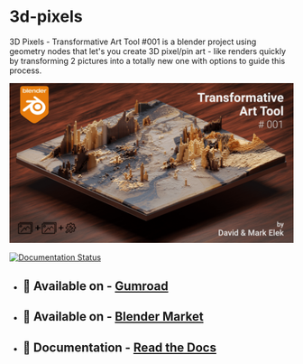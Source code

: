 # 3d-pixels
3D Pixels - Transformative Art Tool #001 
is a blender project using geometry nodes that let's you create 3D pixel/pin art - like renders quickly by transforming 2 pictures into a totally new one with options to guide this process.

![3DPixels](docs/images/3dpixels_index.png)

[![Documentation Status](https://readthedocs.org/projects/3dpixels/badge/?version=latest)](https://3dpixels.readthedocs.io/en/latest/?badge=latest)

- ## 🛒 Available on - <a href="https://davidelek.gumroad.com/l/3dpixels">Gumroad</a>

- ## 🛒 Available on - <a href="https://blendermarket.com/products/3dpixels">Blender Market</a>

- ## 📄 Documentation - <a href="https://3dpixels.readthedocs.io/en/latest/">Read the Docs</a> 